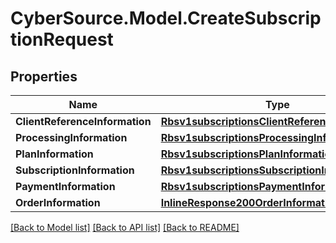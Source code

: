 # CyberSource.Model.CreateSubscriptionRequest
## Properties

Name | Type | Description | Notes
------------ | ------------- | ------------- | -------------
**ClientReferenceInformation** | [**Rbsv1subscriptionsClientReferenceInformation**](Rbsv1subscriptionsClientReferenceInformation.md) |  | [optional] 
**ProcessingInformation** | [**Rbsv1subscriptionsProcessingInformation**](Rbsv1subscriptionsProcessingInformation.md) |  | [optional] 
**PlanInformation** | [**Rbsv1subscriptionsPlanInformation**](Rbsv1subscriptionsPlanInformation.md) |  | [optional] 
**SubscriptionInformation** | [**Rbsv1subscriptionsSubscriptionInformation**](Rbsv1subscriptionsSubscriptionInformation.md) |  | [optional] 
**PaymentInformation** | [**Rbsv1subscriptionsPaymentInformation**](Rbsv1subscriptionsPaymentInformation.md) |  | [optional] 
**OrderInformation** | [**InlineResponse200OrderInformation**](InlineResponse200OrderInformation.md) |  | [optional] 

[[Back to Model list]](../README.md#documentation-for-models) [[Back to API list]](../README.md#documentation-for-api-endpoints) [[Back to README]](../README.md)

